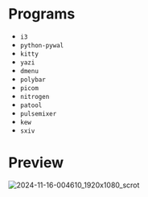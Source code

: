 # Programs
- `i3`
- `python-pywal`
- `kitty`
- `yazi`
- `dmenu`
- `polybar`
- `picom`
- `nitrogen`
- `patool`
- `pulsemixer`
- `kew`
- `sxiv`
# Preview
![2024-11-16-004610_1920x1080_scrot](https://github.com/user-attachments/assets/9df50d9a-c482-481a-8b30-d35e084f20b0)
